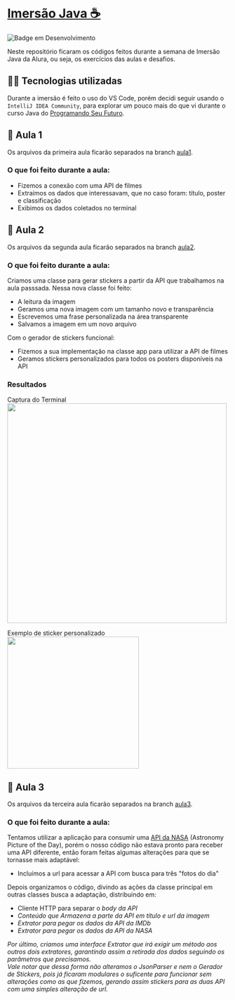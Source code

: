 # [Imersão Java ☕](https://github.com/Wall90s/imersao-java/tree/main)
![Badge em Desenvolvimento](http://img.shields.io/static/v1?label=STATUS&message=EM%20DESENVOLVIMENTO&color=GREEN&style=for-the-badge?style=flat&logo=appveyor)

Neste repositório ficaram os códigos feitos durante a semana de Imersão Java da Alura, ou seja, os exercícios das aulas e desafios.

## 🧑‍💻  Tecnologias utilizadas 
Durante a imersão é feito o uso do VS Code, porém decidi seguir usando o ``IntelliJ IDEA Community``, para explorar um pouco mais do que vi durante o curso Java do [Programando Seu Futuro](https://github.com/Wall90s/Curso_Java).

## 📝 Aula 1
Os arquivos da primeira aula ficarão separados na branch [aula1](https://github.com/Wall90s/imersao-java/tree/aula1).<br>

### O que foi feito durante a aula:
- Fizemos a conexão com uma API de filmes
- Extraímos os dados que interessavam, que no caso foram: título, poster e classificação
- Exibimos os dados coletados no terminal

## 📝 Aula 2
Os arquivos da segunda aula ficarão separados na branch [aula2](https://github.com/Wall90s/imersao-java/tree/aula2).<br>

### O que foi feito durante a aula:
Criamos uma classe para gerar stickers a partir da API que trabalhamos na aula passsada. Nessa nova classe foi feito:
- A leitura da imagem
- Geramos uma nova imagem com um tamanho novo e transparência
- Escrevemos uma frase personalizada na área transparente
- Salvamos a imagem em um novo arquivo

Com o gerador de stickers funcional:
- Fizemos a sua implementação na classe app para utilizar a API de filmes
- Geramos stickers personalizados para todos os posters disponíveis na API

### Resultados
Captura do Terminal<br>
<img width="500" src="https://raw.githubusercontent.com/Wall90s/imersao-java/aula2/aluraStickers/captura-do-terminal.png">

Exemplo de sticker personalizado<br>
<img width="300" src="https://raw.githubusercontent.com/Wall90s/imersao-java/aula2/aluraStickers/The%20Shawshank%20Redemption.png">

## 📝 Aula 3
Os arquivos da terceira aula ficarão separados na branch [aula3](https://github.com/Wall90s/imersao-java/tree/aula3).<br>

### O que foi feito durante a aula:
Tentamos utilizar a aplicação para consumir uma [API da NASA](https://api.nasa.gov/) (Astronomy Picture of the Day), porém o nosso código não estava pronto para receber uma API diferente, então foram feitas algumas alterações para que se tornasse mais adaptável:
- Incluímos a url para acessar a API com busca para três "fotos do dia"

Depois organizamos o código, divindo as ações da classe principal em outras classes busca a adaptação, distribuindo em:
- Cliente HTTP para separar o <i>body da API
- Conteúdo que Armazena a parte da API em título e url da imagem
- Extrator para pegar os dados da API da IMDb
- Extrator para pegar os dados da API da NASA

Por último, criamos uma interface Extrator que irá exigir um método aos outros dois extratores, garantindo assim a retirada dos dados seguindo os parâmetros que precisamos.<br>
Vale notar que dessa forma não alteramos o JsonParser e nem o Gerador de Stickers, pois já ficaram modulares o suficente para funcionar sem alterações como as que fizemos, gerando assim stickers para as duas API com uma simples alteração de url.